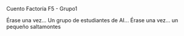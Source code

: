 Cuento Factoría F5 - Grupo1

Érase una vez...
Un grupo de estudiantes de AI...
Érase una vez... un pequeño saltamontes

